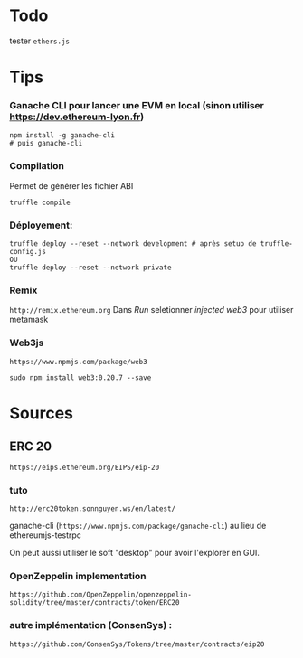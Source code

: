 # Todo

tester `ethers.js`

# Tips

### Ganache CLI pour lancer une EVM en local (sinon utiliser https://dev.ethereum-lyon.fr)
```
npm install -g ganache-cli
# puis ganache-cli
```

### Compilation

Permet de générer les fichier ABI
```
truffle compile
```

### Déployement:
```
truffle deploy --reset --network development # après setup de truffle-config.js
OU
truffle deploy --reset --network private
```

### Remix
`http://remix.ethereum.org`
Dans _Run_ seletionner _injected web3_ pour utiliser metamask


### Web3js
`https://www.npmjs.com/package/web3`


```
sudo npm install web3:0.20.7 --save
```

# Sources

##  ERC 20

`https://eips.ethereum.org/EIPS/eip-20`

###  tuto
`http://erc20token.sonnguyen.ws/en/latest/`

ganache-cli (`https://www.npmjs.com/package/ganache-cli`) au lieu de ethereumjs-testrpc

On peut aussi utiliser le soft "desktop" pour avoir l'explorer en GUI.

### OpenZeppelin implementation
`https://github.com/OpenZeppelin/openzeppelin-solidity/tree/master/contracts/token/ERC20`

### autre implémentation (ConsenSys) :

`https://github.com/ConsenSys/Tokens/tree/master/contracts/eip20`